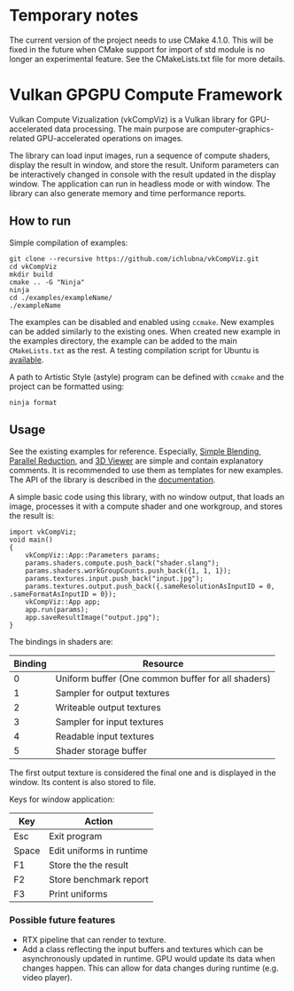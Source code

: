 # Temporary notes

The current version of the project needs to use CMake 4.1.0. This will be fixed in the future when CMake support for import of std module is no longer an experimental feature. See the CMakeLists.txt file for more details.

# Vulkan GPGPU Compute Framework
Vulkan Compute Vizualization (vkCompViz) is a Vulkan library for GPU-accelerated data processing. The main purpose are computer-graphics-related GPU-accelerated operations on images.

The library can load input images, run a sequence of compute shaders, display the result in window, and store the result. Uniform parameters can be interactively changed in console with the result updated in the display window. The application can run in headless mode or with window. The library can also generate memory and time performance reports.

## How to run
Simple compilation of examples:
```
git clone --recursive https://github.com/ichlubna/vkCompViz.git
cd vkCompViz
mkdir build
cmake .. -G "Ninja"
ninja
cd ./examples/exampleName/
./exampleName
```
The examples can be disabled and enabled using  `ccmake`. New examples can be added similarly to the existing ones. When created new example in the examples directory, the example can be added to the main `CMakeLists.txt` as the rest. A testing compilation script for Ubuntu is [available](scripts/buildOnUbuntu-24_04.sh).

A path to Artistic Style (astyle) program can be defined with `ccmake` and the project can be formatted using:
```
ninja format
```
## Usage
See the existing examples for reference. Especially, [Simple Blending](examples/simpleBlending), [Parallel Reduction](examples/parallelReduction), and [3D Viewer](examples/3DViewer) are simple and contain explanatory comments. It is recommended to use them as templates for new examples. The API of the library is described in the [documentation](https://ichlubna.github.io/vkCompViz/html/classvkCompViz_1_1App.html).

A simple basic code using this library, with no window output, that loads an image, processes it with a compute shader and one workgroup, and stores the result is:

    import vkCompViz;
    void main()
    {
		vkCompViz::App::Parameters params;
		params.shaders.compute.push_back("shader.slang");
		params.shaders.workGroupCounts.push_back({1, 1, 1});
		params.textures.input.push_back("input.jpg");
		params.textures.output.push_back({.sameResolutionAsInputID = 0, .sameFormatAsInputID = 0});
		vkCompViz::App app;
		app.run(params);
		app.saveResultImage("output.jpg");
    }

The bindings in shaders are:  

| Binding | Resource |
|---|---|
| 0 | Uniform buffer (One common buffer for all shaders) | 
| 1 | Sampler for output textures | 
| 2 | Writeable output textures | 
| 3 | Sampler for input textures | 
| 4 | Readable input textures | 
| 5 | Shader storage buffer |

The first output texture is considered the final one and is displayed in the window. Its content is also stored to file.  

Keys for window application:  

| Key | Action |
|---|---|
| Esc | Exit program | 
| Space | Edit uniforms in runtime | 
| F1 | Store the the result |
| F2 | Store benchmark report | 
| F3 | Print uniforms | 

### Possible future features
- RTX pipeline that can render to texture.
- Add a class reflecting the input buffers and textures which can be asynchronously updated in runtime. GPU would update its data when changes happen. This can allow for data changes during runtime (e.g. video player).
